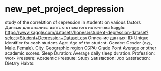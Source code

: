 # new_pet_project_depression
study of the correlation of depression in students on various factors
Данные для анализы взять с открытого источника kaggle: https://www.kaggle.com/datasets/hopesb/student-depression-dataset?select=Student+Depression+Dataset.csv
Описание данных:
ID: Unique identifier for each student.
Age: Age of the student.
Gender: Gender (e.g., Male, Female).
City: Geographic region
CGPA: Grade Point Average or other academic scores.
Sleep Duration: Average daily sleep duration.
Profession:
Work Pressure:
Academic Pressure:
Study Satisfaction:
Job Satisfaction:
Dietary Habits:
